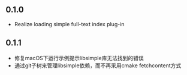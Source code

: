 ## 0.1.0

* Realize loading simple full-text index plug-in

## 0.1.1

* 修复macOS下运行示例提示libsimple库无法找到的错误
* 通过git子树来管理libsimple依赖，而不再采用cmake fetchcontent方式
